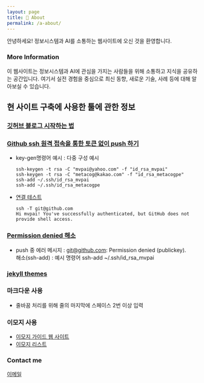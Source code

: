 ```yaml
---
layout: page
title: 🌳 About
permalink: /a-about/
---
```


안녕하세요! 정보시스템과 AI를 소통하는 웹사이트에 오신 것을 환영합니다.

### More Information

이 웹사이트는 정보시스템과 AI에 관심을 가지는 사람들을 위해 소통하고 지식을 공유하는 공간입니다. 여기서 실전 경험을 중심으로 최신 동향, 새로운 기술, 사례 등에 대해 알아보실 수 있습니다.

## 현 사이트 구축에 사용한 툴에 관한 정보 
### [깃허브 블로그 시작하는 법](https://ahnslab.com/21-how-to-start-github-blog/)  
### [Github ssh 원격 접속을 통한 토큰 없이 push 하기](https://juno-juno.tistory.com/48)  
   - key-gen명령어 예시 : 다중 구성 예시 
        ```
        ssh-keygen -t rsa -C "mvpai@yahoo.com" -f "id_rsa_mvpai"  
        ssh-keygen -t rsa -C "metacog@kakao.com" -f "id_rsa_metacogpe"  
        ssh-add ~/.ssh/id_rsa_mvpai  
        ssh-add ~/.ssh/id_rsa_metacogpe  
        ```
        
   - [연결 테스트](https://docs.github.com/ko/authentication/connecting-to-github-with-ssh/testing-your-ssh-connection)   
        ```
        ssh -T git@github.com      
        Hi mvpai! You've successfully authenticated, but GitHub does not provide shell access.  
        ```

### [Permission denied 해소](https://docs.github.com/ko/authentication/troubleshooting-ssh/error-permission-denied-publickey)   
   - push 중 에러 메시지 : git@github.com: Permission denied (publickey).  
     해소(ssh-add) : 예시 명령어 ssh-add ~/.ssh/id_rsa_mvpai

### [jekyll themes](https://jekyllthemes.io/)  

### 마크다운 사용   
- 줄바꿈 처리를 위해 줄의 마지막에 스페이스 2번 이상 입력   

### 이모지 사용 
- [이모지 가이드 웹 사이트](https://emojiguide.com/symbols/blue-square/)
- [이모지 리스트](https://apps.timwhitlock.info/emoji/tables/unicode#block-2-dingbats)
### Contact me  
[이메일](mailto:metacog@kakao.com)  